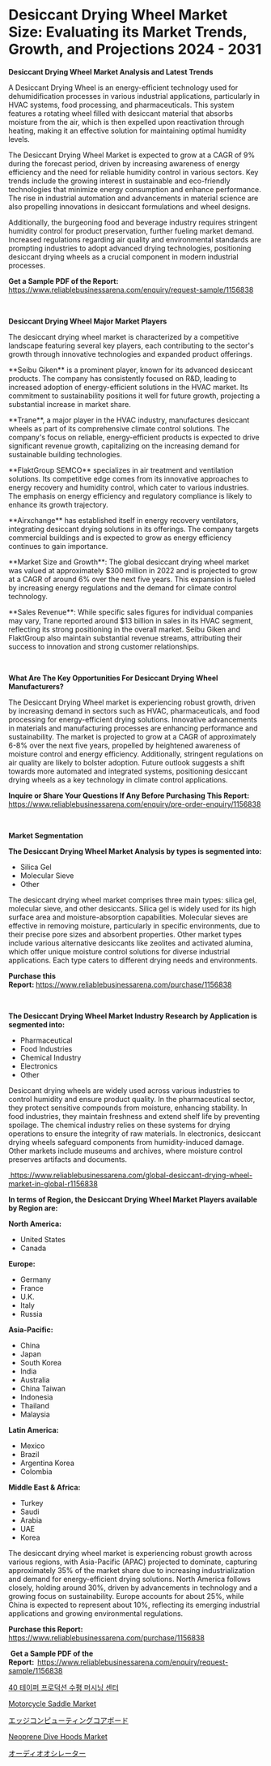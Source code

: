 <p><h1>Desiccant Drying Wheel Market Size: Evaluating its Market Trends, Growth, and Projections 2024 - 2031</h1></p><p><strong>Desiccant Drying Wheel Market Analysis and Latest Trends</strong></p>
<p><p>A Desiccant Drying Wheel is an energy-efficient technology used for dehumidification processes in various industrial applications, particularly in HVAC systems, food processing, and pharmaceuticals. This system features a rotating wheel filled with desiccant material that absorbs moisture from the air, which is then expelled upon reactivation through heating, making it an effective solution for maintaining optimal humidity levels.</p><p>The Desiccant Drying Wheel Market is expected to grow at a CAGR of 9% during the forecast period, driven by increasing awareness of energy efficiency and the need for reliable humidity control in various sectors. Key trends include the growing interest in sustainable and eco-friendly technologies that minimize energy consumption and enhance performance. The rise in industrial automation and advancements in material science are also propelling innovations in desiccant formulations and wheel designs.</p><p>Additionally, the burgeoning food and beverage industry requires stringent humidity control for product preservation, further fueling market demand. Increased regulations regarding air quality and environmental standards are prompting industries to adopt advanced drying technologies, positioning desiccant drying wheels as a crucial component in modern industrial processes.</p></p>
<p><strong>Get a Sample PDF of the Report:&nbsp;</strong> <a href="https://www.reliablebusinessarena.com/enquiry/request-sample/1156838">https://www.reliablebusinessarena.com/enquiry/request-sample/1156838</a></p>
<p>&nbsp;</p>
<p><strong>Desiccant Drying Wheel Major Market Players</strong></p>
<p><p>The desiccant drying wheel market is characterized by a competitive landscape featuring several key players, each contributing to the sector's growth through innovative technologies and expanded product offerings.</p><p>**Seibu Giken** is a prominent player, known for its advanced desiccant products. The company has consistently focused on R&D, leading to increased adoption of energy-efficient solutions in the HVAC market. Its commitment to sustainability positions it well for future growth, projecting a substantial increase in market share.</p><p>**Trane**, a major player in the HVAC industry, manufactures desiccant wheels as part of its comprehensive climate control solutions. The company's focus on reliable, energy-efficient products is expected to drive significant revenue growth, capitalizing on the increasing demand for sustainable building technologies.</p><p>**FlaktGroup SEMCO** specializes in air treatment and ventilation solutions. Its competitive edge comes from its innovative approaches to energy recovery and humidity control, which cater to various industries. The emphasis on energy efficiency and regulatory compliance is likely to enhance its growth trajectory.</p><p>**Airxchange** has established itself in energy recovery ventilators, integrating desiccant drying solutions in its offerings. The company targets commercial buildings and is expected to grow as energy efficiency continues to gain importance.</p><p>**Market Size and Growth**: The global desiccant drying wheel market was valued at approximately $300 million in 2022 and is projected to grow at a CAGR of around 6% over the next five years. This expansion is fueled by increasing energy regulations and the demand for climate control technology.</p><p>**Sales Revenue**: While specific sales figures for individual companies may vary, Trane reported around $13 billion in sales in its HVAC segment, reflecting its strong positioning in the overall market. Seibu Giken and FlaktGroup also maintain substantial revenue streams, attributing their success to innovation and strong customer relationships.</p></p>
<p>&nbsp;</p>
<p><strong>What Are The Key Opportunities For Desiccant Drying Wheel Manufacturers?</strong></p>
<p><p>The Desiccant Drying Wheel market is experiencing robust growth, driven by increasing demand in sectors such as HVAC, pharmaceuticals, and food processing for energy-efficient drying solutions. Innovative advancements in materials and manufacturing processes are enhancing performance and sustainability. The market is projected to grow at a CAGR of approximately 6-8% over the next five years, propelled by heightened awareness of moisture control and energy efficiency. Additionally, stringent regulations on air quality are likely to bolster adoption. Future outlook suggests a shift towards more automated and integrated systems, positioning desiccant drying wheels as a key technology in climate control applications.</p></p>
<p><strong>Inquire or Share Your Questions If Any Before Purchasing This Report:</strong> <a href="https://www.reliablebusinessarena.com/enquiry/pre-order-enquiry/1156838">https://www.reliablebusinessarena.com/enquiry/pre-order-enquiry/1156838</a></p>
<p>&nbsp;</p>
<p><strong>Market Segmentation</strong></p>
<p><strong>The Desiccant Drying Wheel Market Analysis by types is segmented into:</strong></p>
<p><ul><li>Silica Gel</li><li>Molecular Sieve</li><li>Other</li></ul></p>
<p><p>The desiccant drying wheel market comprises three main types: silica gel, molecular sieve, and other desiccants. Silica gel is widely used for its high surface area and moisture-absorption capabilities. Molecular sieves are effective in removing moisture, particularly in specific environments, due to their precise pore sizes and absorbent properties. Other market types include various alternative desiccants like zeolites and activated alumina, which offer unique moisture control solutions for diverse industrial applications. Each type caters to different drying needs and environments.</p></p>
<p><strong>Purchase this Report:&nbsp;</strong><a href="https://www.reliablebusinessarena.com/purchase/1156838">https://www.reliablebusinessarena.com/purchase/1156838</a></p>
<p>&nbsp;</p>
<p><strong>The Desiccant Drying Wheel Market Industry Research by Application is segmented into:</strong></p>
<p><ul><li>Pharmaceutical</li><li>Food Industries</li><li>Chemical Industry</li><li>Electronics</li><li>Other</li></ul></p>
<p><p>Desiccant drying wheels are widely used across various industries to control humidity and ensure product quality. In the pharmaceutical sector, they protect sensitive compounds from moisture, enhancing stability. In food industries, they maintain freshness and extend shelf life by preventing spoilage. The chemical industry relies on these systems for drying operations to ensure the integrity of raw materials. In electronics, desiccant drying wheels safeguard components from humidity-induced damage. Other markets include museums and archives, where moisture control preserves artifacts and documents.</p></p>
<p><a href="https://www.reliablebusinessarena.com/global-desiccant-drying-wheel-market-in-global-r1156838">&nbsp;https://www.reliablebusinessarena.com/global-desiccant-drying-wheel-market-in-global-r1156838</a></p>
<p><strong>In terms of Region, the Desiccant Drying Wheel Market Players available by Region are:</strong></p>
<p>
    <p> <strong> North America: </strong>
        <ul>
            <li>United States</li>
            <li>Canada</li>
        </ul>
        </p> 
    <p> <strong> Europe: </strong>
        <ul>
            <li>Germany</li>
            <li>France</li>
            <li>U.K.</li>
            <li>Italy</li>
            <li>Russia</li>
        </ul>
        </p> 
    <p> <strong> Asia-Pacific: </strong>
        <ul>
            <li>China</li>
            <li>Japan</li>
            <li>South Korea</li>
            <li>India</li>
            <li>Australia</li>
            <li>China Taiwan</li>
            <li>Indonesia</li>
            <li>Thailand</li>
            <li>Malaysia</li>
        </ul>
        </p> 
    <p> <strong> Latin America: </strong>
        <ul>
            <li>Mexico</li>
            <li>Brazil</li>
            <li>Argentina Korea</li>
            <li>Colombia</li>
        </ul>
        </p> 
    <p> <strong> Middle East & Africa: </strong>
        <ul>
            <li>Turkey</li>
            <li>Saudi</li>
            <li>Arabia</li>
            <li>UAE</li>
            <li>Korea</li>
        </ul>
    </p>
    </p>
<p><p>The desiccant drying wheel market is experiencing robust growth across various regions, with Asia-Pacific (APAC) projected to dominate, capturing approximately 35% of the market share due to increasing industrialization and demand for energy-efficient drying solutions. North America follows closely, holding around 30%, driven by advancements in technology and a growing focus on sustainability. Europe accounts for about 25%, while China is expected to represent about 10%, reflecting its emerging industrial applications and growing environmental regulations.</p></p>
<p><strong>Purchase this Report: </strong><a href="https://www.reliablebusinessarena.com/purchase/1156838">https://www.reliablebusinessarena.com/purchase/1156838</a></p>
<p>&nbsp;<strong>Get a Sample PDF of the Report:&nbsp;&nbsp;</strong><a href="https://www.reliablebusinessarena.com/enquiry/request-sample/1156838">https://www.reliablebusinessarena.com/enquiry/request-sample/1156838</a></p>
<p><strong></strong></p>
<p><p><a href="https://medium.com/@darrylnorton87/40-taper-production-horizontal-machining-center-market-%EC%9D%98-%EA%B8%80%EB%A1%9C%EB%B2%8C-%EC%8B%9C%EC%9E%A5-%EA%B0%9C%EC%9A%94%EB%8A%94-%EC%A0%84-%EC%84%B8%EA%B3%84-%EB%B0%8F-%EC%A3%BC%EC%9A%94-%EC%8B%9C%EC%9E%A5%EC%9D%98-%EC%82%B0%EC%97%85%EC%97%90-%EC%98%81%ED%96%A5%EC%9D%84-%EB%AF%B8%EC%B9%98%EB%8A%94-%EC%A3%BC%EC%9A%94-e3d4a0f5f93a">40 테이퍼 프로덕션 수평 머시닝 센터</a></p><p><a href="https://medium.com/@lyndondelaj/this-report-aims-to-deliver-an-in-depth-analysis-of-the-global-motorcycle-saddle-market-offering-7e1b63909dbd">Motorcycle Saddle Market</a></p><p><a href="https://medium.com/@babyarrot67567/edge-computing-core-board-market-%E3%81%AE%E3%82%B0%E3%83%AD%E3%83%BC%E3%83%90%E3%83%AB%E5%B8%82%E5%A0%B4%E6%A6%82%E8%A6%81%E3%81%AF-%E4%B8%96%E7%95%8C%E3%81%8A%E3%82%88%E3%81%B3%E4%B8%BB%E8%A6%81%E5%B8%82%E5%A0%B4%E3%81%AB%E3%81%8A%E3%81%91%E3%82%8B%E6%A5%AD%E7%95%8C%E3%81%AB%E5%BD%B1%E9%9F%BF%E3%82%92%E4%B8%8E%E3%81%88%E3%82%8B%E4%B8%BB%E8%A6%81%E3%81%AA%E3%83%88%E3%83%AC%E3%83%B3%E3%83%89%E3%81%AB%E3%81%A4%E3%81%84%E3%81%A6-%E7%8B%AC%E8%87%AA%E3%81%AE%E8%A6%96%E7%82%B9%E3%82%92%E6%8F%90%E4%BE%9B%E3%81%97%E3%81%BE%E3%81%99-f2a717ed34a5">エッジコンピューティングコアボード</a></p><p><a href="https://medium.com/@idellal8wdq/neoprene-dive-hoods-market-industry-landscape-growth-trajectories-and-global-markets-89a7a6db94f8">Neoprene Dive Hoods Market</a></p><p><a href="https://medium.com/@babyarrot67567/audio-oscillator-market-%E3%81%AF-%E3%82%B3%E3%82%B9%E3%83%88%E7%AE%A1%E7%90%86%E3%81%A8%E5%8A%B9%E7%8E%87%E5%90%91%E4%B8%8A%E3%82%92%E5%84%AA%E5%85%88%E3%81%97%E3%81%BE%E3%81%99-%E3%81%95%E3%82%89%E3%81%AB-%E5%A0%B1%E5%91%8A%E6%9B%B8%E3%81%AF%E5%B8%82%E5%A0%B4%E3%81%AE%E9%9C%80%E8%A6%81%E9%9D%A2%E3%81%A8%E4%BE%9B%E7%B5%A6%E9%9D%A2%E3%81%AE%E4%B8%A1%E6%96%B9%E3%82%92%E3%82%AB%E3%83%90%E3%83%BC%E3%81%97%E3%81%A6%E3%81%84%E3%81%BE%E3%81%99-audio-oscillator-%E5%B8%82%E5%A0%B4%E3%81%AF-6177797f0419">オーディオオシレーター</a></p></p>